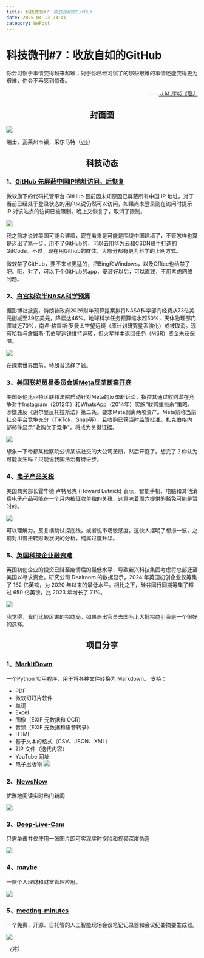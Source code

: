 ```yaml
---
title: 科技微刊#7：收放自如的GitHub
date: 2025-04-13 23:41
category: WePost
---
```

# 科技微刊#7：收放自如的GitHub
<!--Yusuol-->
你会习惯于事情变得越来越难；对于你已经习惯了的那些艰难的事情还能变得更为艰难，你会不再感到惊奇。
<div style="text-align: right; margin-top: 1em; font-style: italic;">
  ——<a href="https://book.douban.com/subject/35571558/">
	    J.M.库切《耻》
  </a>
</div>
<!--Yusuol-->

<h2 align="center">封面图</h2>

![](  https://techdaily.oss-cn-shanghai.aliyuncs.com/7/701.jpg)

瑞士，瓦莱州市镇，采尔马特（[via](https://www.instagram.com/p/DEDKFqTuvtL/?igsh=Y3o4aDV4anN5Njkz)）


<h2 align="center">科技动态</h2>

### 1、[GitHub 先屏蔽中国IP地址访问，后恢复](https://www.landiannews.com/archives/108739.html?utm_sources=ourl)

微软旗下的代码托管平台 GitHub 目前因未知原因已屏蔽所有中国 IP 地址，对于当前已经处于登录状态的用户来说仍然可以访问，如果尚未登录则在访问时提示 IP 对该站点的访问已被限制。晚上又恢复了，取消了限制。

![](  https://techdaily.oss-cn-shanghai.aliyuncs.com/7/702.jpg)

我之前才说过美国可能会建墙，现在看来是可能是围绕中国建墙了，不管怎样也算是迈出了第一步。用不了GitHub的，可以去用华为云和CSDN联手打造的GitCode。不过，现在用Github的群体，大部分都有更为科学的上网方式。

微软禁了GitHub，要不来点更猛的，把Bing和Windows，以及Office也给禁了吧。哦，对了，可以下个GitHub的app，安装好以后，可以直联，不用考虑网络问题。

### 2、[白宫拟砍半NASA科学预算](https://arstechnica.com/space/2025/04/trump-white-house-budget-proposal-eviscerates-science-funding-at-nasa/)

据彭博社披露，特朗普政府2026财年预算提案拟将NASA科学部门经费从73亿美元削减至39亿美元，降幅达46%。地球科学任务预算缩水超50%，天体物理部门骤减近70%，南希·格雷斯·罗曼太空望远镜（原计划研究星系演化）或被取消。现有哈勃与詹姆斯·韦伯望远镜维持运转，但火星样本返回任务（MSR）资金未获保障。

![](https://techdaily.oss-cn-shanghai.aliyuncs.com/7/703.jpg)

在探索世界面前，特朗普选择了钱。

### 3、[美国联邦贸易委员会诉Meta反垄断案开庭](https://www.nytimes.com/2025/04/13/technology/meta-ftc-trial-whatsapp-instagram.html)

美国哥伦比亚特区联邦法院启动针对Meta的反垄断诉讼，指控其通过收购潜在竞争对手Instagram（2012年）和WhatsApp（2014年）实施"收购或扼杀"策略，涉嫌违反《谢尔曼反托拉斯法》第二条。要求Meta剥离两项资产。Meta辩称当前社交平台竞争充分（TikTok、Snap等），且收购已获当时监管批准。扎克伯格内部邮件显示"收购优于竞争"，将成为关键证据。

![](https://techdaily.oss-cn-shanghai.aliyuncs.com/7/704.jpg)

想象一下帝都某检察院公诉某搞社交的大公司垄断，然后开庭了。想完了？你认为可能发生吗？只能说我国法治有待进步。

### 4、[电子产品关税](https://www.ft.com/content/9038804f-cf69-4193-9332-8b5ea1f9af4b)

美国商务部长霍华德·卢特尼克 (Howard Lutnick) 表示，智能手机、电脑和其他消费电子产品可能在一个月内被征收单独的关税，这意味着周六提供的豁免可能是暂时的。

![](https://techdaily.oss-cn-shanghai.aliyuncs.com/7/705.jpg)

可以理解为，反复横跳试探底线，或者说市场敏感度。这伙人摆明了想捞一波，之前对川普扭转财政状况的分析，纯属过度升华。

### 5、[英国科技企业融资难](https://www.ft.com/content/10466229-1e25-4e1d-aa03-52b329f84753)

英国初创企业的投资已降至疫情后的最低水平，导致新兴科技集团考虑将总部迁至美国以寻求资金。研究公司 Dealroom 的数据显示，2024 年英国初创企业仅筹集了 162 亿英镑，为 2020 年以来的最低水平。相比之下，硅谷同行同期筹集了超过 650 亿英镑，比 2023 年增长了 71%。

![](https://techdaily.oss-cn-shanghai.aliyuncs.com/7/706.jpg)

我觉得，我们比较厉害的招商局，如果派出官员去国际上大批招商引资是一个很好的选择。

<h2 align="center">项目分享</h2>

### 1、[MarkItDown](https://github.com/microsoft/markitdown)

一个Python 实用程序，用于将各种文件转换为 Markdown。
支持：
- PDF
- 微软幻灯片软件
- 单词
- Excel
- 图像（EXIF 元数据和 OCR）
- 音频（EXIF 元数据和语音转录）
- HTML
- 基于文本的格式（CSV、JSON、XML）
- ZIP 文件（迭代内容）
- YouTube 网址
- 电子出版物
![](https://techdaily.oss-cn-shanghai.aliyuncs.com/7/707.png)

### 2、[NewsNow](https://github.com/ourongxing/newsnow)

优雅地阅读实时热门新闻

![](https://techdaily.oss-cn-shanghai.aliyuncs.com/7/710.png)

### 3、[Deep-Live-Cam](https://github.com/hacksider/Deep-Live-Cam)

只需单击并仅使用一张图片即可实现实时换脸和视频深度伪造

![](https://techdaily.oss-cn-shanghai.aliyuncs.com/7/708.gif)

### 4、[maybe](https://github.com/maybe-finance/maybe)

一款个人理财和财富管理应用。

![](https://techdaily.oss-cn-shanghai.aliyuncs.com/7/709.png)

### 5、[meeting-minutes](https://github.com/Zackriya-Solutions/meeting-minutes)

一个免费、开源、自托管的人工智能现场会议笔记记录器和会议纪要摘要生成器。

![](https://techdaily.oss-cn-shanghai.aliyuncs.com/7/711.png)

_（完）_